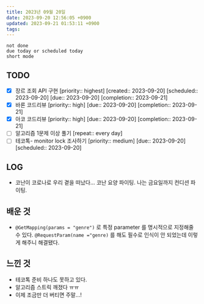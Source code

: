 ```yaml
---
title: 2023년 09월 20일
date: 2023-09-20 12:56:05 +0900
updated: 2023-09-21 01:53:11 +0900
tags: 
---
```


```tasks
not done 
due today or scheduled today
short mode
```

## TODO

- [x] 장르 조회 API 구현  [priority:: highest]  [created:: 2023-09-20]  [scheduled:: 2023-09-20]  [due:: 2023-09-20]  [completion:: 2023-09-21]
- [x] 바론 코드리뷰  [priority:: high]  [due:: 2023-09-20]  [completion:: 2023-09-21]
- [x] 아코 코드리뷰  [priority:: high]  [due:: 2023-09-20]  [completion:: 2023-09-21]
- [ ] 알고리즘 1문제 이상 풀기  [repeat:: every day]
- [ ] 테코톡- monitor lock 조사하기  [priority:: medium]  [due:: 2023-09-20] [scheduled:: 2023-09-20]

## LOG

- 코난이 코로나로 우리 곁을 떠났다... 코난 요양 파이팅. 나는 금요일까지 컨디션 파이팅.

## 배운 것

- `@GetMapping(params = "genre")` 로 특정 parameter 를 명시적으로 지정해줄 수 있다. `@RequestParam(name ="genre)` 를 해도 필수로 인식이 안 되었는데 이렇게 해주니 해결됐다.

## 느낀 것

- 테코톡 준비 하나도 못하고 있다.
- 알고리즘 스트릭 깨졌다 ㅠㅠ
- 이제 조금만 더 버티면 주말...!